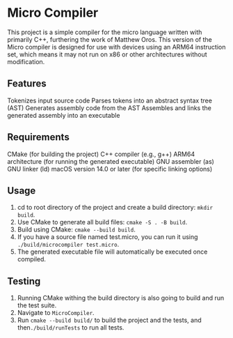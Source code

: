 # Micro Compiler

This project is a simple compiler for the micro language written with primarily C++, furthering the work of Matthew Oros.
This version of the Micro compiler is designed for use with devices using an ARM64 instruction set, which means it may not run on x86 or other architectures without modification.

## Features

Tokenizes input source code
Parses tokens into an abstract syntax tree (AST)
Generates assembly code from the AST
Assembles and links the generated assembly into an executable

## Requirements
CMake (for building the project)
C++ compiler (e.g., g++)
ARM64 architecture (for running the generated executable)
GNU assembler (as)
GNU linker (ld)
macOS version 14.0 or later (for specific linking options)

## Usage

1. cd to root directory of the project and create a build directory: ```mkdir build```.
2. Use CMake to generate all build files: ```cmake -S . -B build```.
3. Build using CMake: ```cmake --build build```.
4. If you have a source file named test.micro, you can run it using ```./build/microcompiler test.micro```.
5. The generated executable file will automatically be executed once compiled.

## Testing

1. Running CMake withing the build directory is also going to build and run the test suite.
2. Navigate to ```MicroCompiler```.
3. Run ```cmake --build build/``` to build the project and the tests, and then```./build/runTests``` to run all tests.
